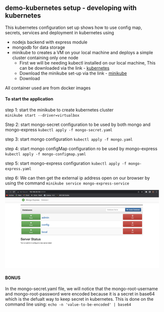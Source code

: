 ## demo-kubernetes setup - developing with kubernetes
This kubernetes configuration set up shows how to use config map, secrets, services and deployment in kubernetes using
  - nodejs backend with express module
  - mongodb for data storage
  - minikube to creates a VM on your local machine and deploys a simple cluster containing only one node
    - First we will be needing kubectl installed on our local machine, This can be downloaded via the link - [kubernetes](https://kubernetes.io/docs/tasks/tools/)
    - Download the minikube set-up via the link - [minikube](https://minikube.sigs.k8s.io/docs/start/)
    - Download 

  All container used are from docker images

#### To start the application
step 1: start the minikube to create kubernetes cluster <br>
    ```minikube start --driver=virtualbox```

Step 2: start mongo-secret configuration to be used by both mongo and mongo-express
     ```kubectl apply -f mongo-secret.yaml```

step 3: start mongo configuration
    ```kubectl apply -f mongo.yaml```

step 4: start mongo configMap configuration ro be used by mongo-express
    ```kubectl apply -f mongo-configmap.yaml```

step 5: start mongo-express configuration
    ```kubectl apply -f mongo-express.yaml```

step 6: We can then get the external ip address open on our browser by using the command
    ```minikube service mongo-express-service```

![resulting app](./result.png)

####  BONUS
In the mongo-secret.yaml file, we will notice that the mongo-root-username and mongo-root-password were encoded because it is a secret in base64 which is the defualt way to keep secret in kubernetes. This is done on the command line using:
    ```echo -n 'value-to-be-encoded' | base64```
